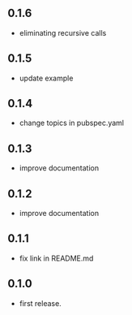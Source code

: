 ## 0.1.6
* eliminating recursive calls

## 0.1.5
* update example

## 0.1.4
* change topics in pubspec.yaml

## 0.1.3
* improve documentation

## 0.1.2
* improve documentation

## 0.1.1
* fix link in README.md

## 0.1.0
* first release.